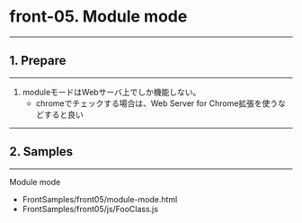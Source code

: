 # front-05. Module mode
________________________________________
## 1. Prepare
________________________________________
1. moduleモードはWebサーバ上でしか機能しない。
    - chromeでチェックする場合は、Web Server for Chrome拡張を使うなどすると良い

________________________________________
## 2. Samples
________________________________________
Module mode

- FrontSamples/front05/module-mode.html
- FrontSamples/front05/js/FooClass.js